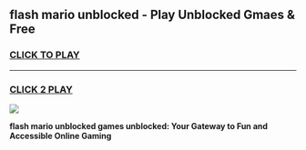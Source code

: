 
## flash mario unblocked - Play Unblocked Gmaes & Free
<h3>
<a href="https://news.freeplayer.one?title=flash_mario_unblocked&ref=16F">CLICK TO PLAY</a></h3>
<hr>

<h3>
<a href="https://news.freeplayer.one?title=flash_mario_unblocked&ref=16F">CLICK 2 PLAY</a>
  
</h3>

<a href="https://news.freeplayer.one?title=flash_mario_unblocked&ref=16F/"><img src="https://clearcache.store/games.png"></a>


**flash mario unblocked games unblocked: Your Gateway to Fun and Accessible Online Gaming**
